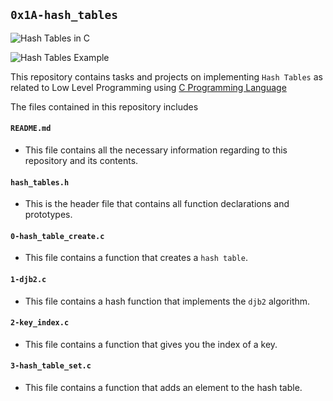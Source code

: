 ## `0x1A-hash_tables`

![Hash Tables in C](https://journaldev.nyc3.digitaloceanspaces.com/2020/01/hash_table.png)


![Hash Tables Example](https://upload.wikimedia.org/wikipedia/commons/thumb/d/d0/Hash_table_5_0_1_1_1_1_1_LL.svg/450px-Hash_table_5_0_1_1_1_1_1_LL.svg.png)

This repository contains tasks and projects on implementing `Hash Tables` as related to Low Level Programming using [C Programming Language](https://en.wikipedia.org/wiki/C_(programming_language))

The files contained in this repository includes

#### `README.md`
  - This file contains all the necessary information regarding to this repository and its contents.

#### `hash_tables.h`
  - This is the header file that contains all function declarations and prototypes.

#### `0-hash_table_create.c`
  - This file contains a function that creates a `hash table`.

#### `1-djb2.c`
  - This file contains a hash function that implements the `djb2` algorithm.

#### `2-key_index.c`
  - This file contains a function that gives you the index of a key.

#### `3-hash_table_set.c`
  - This file contains a function that adds an element to the hash table.
